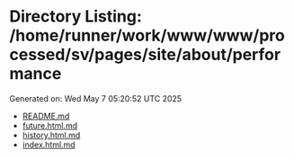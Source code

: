 # Directory Listing: /home/runner/work/www/www/processed/sv/pages/site/about/performance
Generated on: Wed May  7 05:20:52 UTC 2025

- [README.md](README.md)
- [future.html.md](future.html.md)
- [history.html.md](history.html.md)
- [index.html.md](index.html.md)

